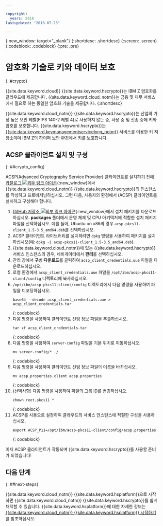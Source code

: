 ```yaml
---

copyright:
  years: 2018
lastupdated: "2018-07-23"

---
```

{:new_window: target="_blank"}
{:shortdesc: .shortdesc}
{:screen: .screen}
{:codeblock: .codeblock}
{:pre: .pre}

# 암호화 기술로 키와 데이터 보호
{: #crypto}

{{site.data.keyword.cloud}} {{site.data.keyword.hscrypto}}는 IBM Z 암호화를 클라우드에 제공합니다. {{site.data.keyword.cloud_notm}}는 금융 및 재무 서비스에서 필요로 하는 동일한 암호화 기술을 제공합니다.
{:shortdesc}

{{site.data.keyword.cloud_notm}} {{site.data.keyword.hscrypto}}는 산업의 가장 높은 보안 레벨(FIPS 140-2 레벨 4)로 사용하지 않는 중, 사용 중 및 전송 중에 키와 암호를 보호합니다. {{site.data.keyword.hscrypto}}는 [{{site.data.keyword.keymanagementservicelong_notm}}](/docs/services/hs-crypto/index.html) 서비스를 이용한 키 저장소이며 IBM Z의 하이퍼 보안 환경에서 키를 보호합니다.

## ACSP 클라이언트 설치 및 구성
{: ##crypto_config}

ACSP(Advanced Cryptography Service Provider) 클라이언트를 설치하기 전에 [카탈로그 ![외부 링크 아이콘](../../icons/launch-glyph.svg "외부 링크 아이콘")](https://console.bluemix.net/catalog/services/hyper-protect-crypto-services){:new_window}에서 {{site.data.keyword.cloud_notm}} {{site.data.keyword.hscrypto}}의 인스턴스를 작성하고 프로비저닝하십시오. 그런 다음, 사용자의 환경에서 (ACSP) 클라이언트를 설치하고 구성해야 합니다.

1. [GitHub 저장소 ![외부 링크 아이콘](../../icons/launch-glyph.svg "외부 링크 아이콘")](https://github.com/ibm-developer/ibm-cloud-hyperprotectcrypto){:new_window}에서 설치 패키지를 다운로드하십시오. **packages** 폴더에서 운영 체제 및 CPU 아키텍처에 적합한 설치 패키지 파일을 선택하십시오. 예를 들어, Ubuntu on x86의 경우 `acsp-pkcs11-client_1.5-3.5_amd64.deb`를 선택하십시오.
2. ACSP 클라이언트 라이브러리를 설치하려면 `dpkg` 명령을 사용하여 패키지를 설치하십시오(예: `dpkg -i acsp-pkcs11-client_1.5-3.5_amd64.deb`). 
3. {{site.data.keyword.cloud_notm}}에 있는 {{site.data.keyword.hscrypto}} 서비스 인스턴스의 경우, 네비게이터에서 **관리**를 선택하십시오. 
4. 관리 창에서 **구성 다운로드**를 클릭하여 `acsp_client_credentials.uue` 파일을 다운로드하십시오. 
5. 로컬 환경에서 `acsp_client_credentials.uue` 파일을 `/opt/ibm/acsp-pkcs11-client/config` 디렉토리에 복사하십시오. 
6. `/opt/ibm/acsp-pkcs11-client/config` 디렉토리에서 다음 명령을 사용하여 파일을 디코딩하십시오. 
   ```
   base64 --decode acsp_client_credentials.uue > acsp_client_credentials.tar
   ```
   {: codeblock}
7. 다음 명령을 사용하여 클라이언트 신임 정보 파일을 추출하십시오. 
   ```
   tar xf acsp_client_credentials.tar
   ```
   {: codeblock}
8. 다음 명령을 사용하여 `server-config` 파일을 기본 위치로 이동하십시오.
   ```
   mv server-config/* ./
   ```
   {: codeblock}
9. 다음 명령을 사용하여 클라이언트 신임 정보 파일의 이름을 바꾸십시오.
   ```
   mv acsp.properties.client acsp.properties
   ```
   {: codeblock}
10. (선택사항) 다음 명령을 사용하여 파일의 그룹 ID를 변경하십시오.
    ```
    chown root.pkcs11 *
    ```
    {: codeblock}
11. ACSP를 사용으로 설정하여 클라우드의 서비스 인스턴스에 적절한 구성을 사용하십시오.
    ```
    export ACSP_P11=/opt/ibm/acsp-pkcs11-client/config/acsp.properties
    ```
    {: codeblock}

이제 ACSP 클라이언트가 작동되며 {{site.data.keyword.hscrypto}}를 사용할 준비가 되었습니다!

## 다음 단계
{: ##next-steps}

{{site.data.keyword.cloud_notm}} {{site.data.keyword.hsplatform}}으로 시작하면 {{site.data.keyword.cloud_notm}} {{site.data.keyword.hscrypto}}를 쉽게 채택할 수 있습니다. {{site.data.keyword.hsplatform}}에 대한 자세한 정보는 [{{site.data.keyword.cloud_notm}} {{site.data.keyword.hsplatform}} 시작하기](/docs/services/hypersecure-platform/index.html)를 참조하십시오.
